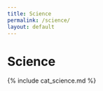 ```yaml
---
title: Science
permalink: /science/
layout: default
---
```


# Science

{% include cat_science.md %}
